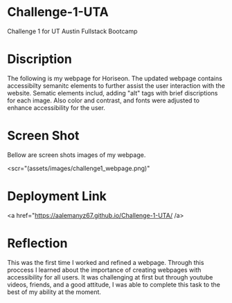 # Challenge-1-UTA
Challenge 1 for UT Austin Fullstack Bootcamp

# Discription
The following is my webpage for Horiseon. The updated webpage contains accessibilty semanitc elements to further assist the user interaction with the website. Sematic elements includ, adding "alt" tags with brief discriptions for each image. Also color and contrast, and fonts were adjusted to enhance accessibility for the user. 

# Screen Shot 
Bellow are screen shots images of my webpage.

<scr="(assets/images/challenge1_webpage.png)"

# Deployment Link
 <a href="https://aalemanyz67.github.io/Challenge-1-UTA/ /a>

# Reflection
This was the first time I worked and refined a webpage. Through this proccess I learned about the importance of creating webpages with accessibility for all users. 
It was challenging at first but through youtube videos, friends, and a good attitude, I was able to complete this task to the best of my ability at the moment. 